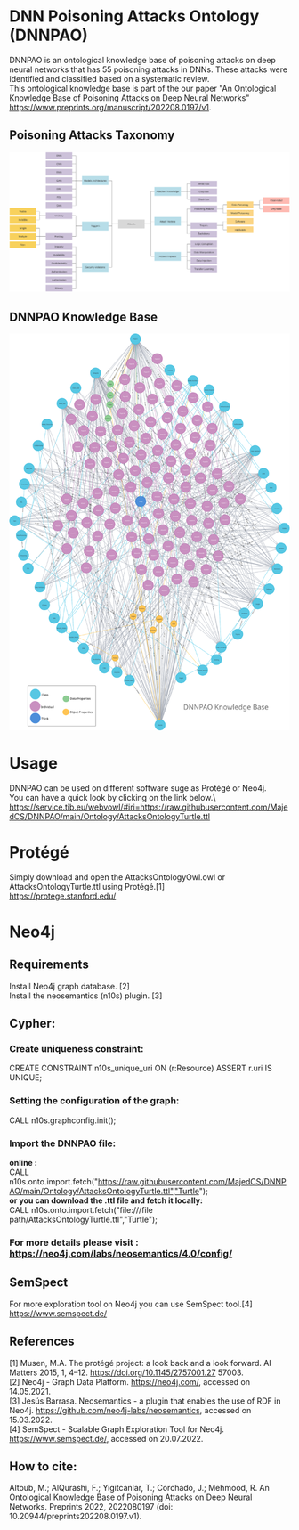 # DNN Poisoning Attacks Ontology (DNNPAO)

DNNPAO is an ontological knowledge base of poisoning attacks on deep neural networks that has 55 poisoning attacks in DNNs. These attacks were identified and classified based on a systematic review.\
This ontological knowledge base is part of the our paper "An Ontological Knowledge Base of Poisoning Attacks on Deep Neural Networks"\
https://www.preprints.org/manuscript/202208.0197/v1.

## Poisoning Attacks Taxonomy
![Our extracted a taxonomy](/img/F6.svg)

## DNNPAO Knowledge Base
![DNNPAO Knowledge Base](/img/DNNPAOKnowledgeBase.svg)

# Usage
DNNPAO can be used on different software suge as Protégé or Neo4j.\
You can have a quick look by clicking on the link below.\   
https://service.tib.eu/webvowl/#iri=https://raw.githubusercontent.com/MajedCS/DNNPAO/main/Ontology/AttacksOntologyTurtle.ttl

# Protégé 
Simply download and open the AttacksOntologyOwl.owl or AttacksOntologyTurtle.ttl using Protégé.[1] \
https://protege.stanford.edu/ 

# Neo4j 
## Requirements
 Install Neo4j graph database. [2] \
 Install the neosemantics (n10s) plugin. [3] 

## Cypher:
### Create uniqueness constraint:
CREATE CONSTRAINT n10s_unique_uri ON (r:Resource)
ASSERT r.uri IS UNIQUE; 
### Setting the configuration of the graph:
CALL n10s.graphconfig.init();
### Import the DNNPAO file:
**online :** \
CALL n10s.onto.import.fetch("https://raw.githubusercontent.com/MajedCS/DNNPAO/main/Ontology/AttacksOntologyTurtle.ttl","Turtle"); \
**or you can download the .ttl file and fetch it locally:** \
CALL n10s.onto.import.fetch("file:///file path/AttacksOntologyTurtle.ttl","Turtle"); 
### For more details please visit : https://neo4j.com/labs/neosemantics/4.0/config/

## SemSpect
For more exploration tool on Neo4j you can use SemSpect tool.[4] \
https://www.semspect.de/

## References
[1] Musen, M.A. The protégé project: a look back and a look forward. AI Matters 2015, 1, 4–12. https://doi.org/10.1145/2757001.27
57003. \
[2] Neo4j - Graph Data Platform. https://neo4j.com/, accessed on 14.05.2021. \
[3] Jesús Barrasa. Neosemantics - a plugin that enables the use of RDF in Neo4j. https://github.com/neo4j-labs/neosemantics,
accessed on 15.03.2022. \
[4] SemSpect - Scalable Graph Exploration Tool for Neo4j. https://www.semspect.de/, accessed on 20.07.2022.


## How to cite: 
Altoub, M.; AlQurashi, F.; Yigitcanlar, T.; Corchado, J.; Mehmood, R. An Ontological Knowledge Base of Poisoning Attacks on Deep Neural Networks. Preprints 2022, 2022080197 (doi: 10.20944/preprints202208.0197.v1).






